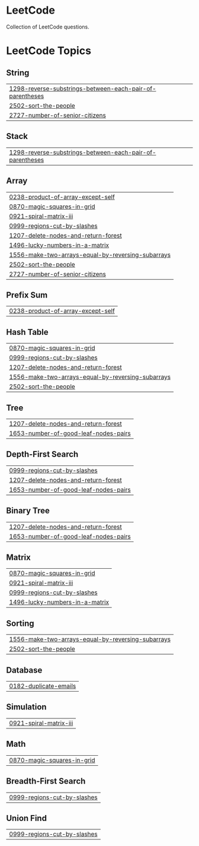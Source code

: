 # LeetCode
Collection of LeetCode questions.

<!---LeetCode Topics Start-->
# LeetCode Topics
## String
|  |
| ------- |
| [1298-reverse-substrings-between-each-pair-of-parentheses](https://github.com/ompatel22/LeetCode/tree/master/1298-reverse-substrings-between-each-pair-of-parentheses) |
| [2502-sort-the-people](https://github.com/ompatel22/LeetCode/tree/master/2502-sort-the-people) |
| [2727-number-of-senior-citizens](https://github.com/ompatel22/LeetCode/tree/master/2727-number-of-senior-citizens) |
## Stack
|  |
| ------- |
| [1298-reverse-substrings-between-each-pair-of-parentheses](https://github.com/ompatel22/LeetCode/tree/master/1298-reverse-substrings-between-each-pair-of-parentheses) |
## Array
|  |
| ------- |
| [0238-product-of-array-except-self](https://github.com/ompatel22/LeetCode/tree/master/0238-product-of-array-except-self) |
| [0870-magic-squares-in-grid](https://github.com/ompatel22/LeetCode/tree/master/0870-magic-squares-in-grid) |
| [0921-spiral-matrix-iii](https://github.com/ompatel22/LeetCode/tree/master/0921-spiral-matrix-iii) |
| [0999-regions-cut-by-slashes](https://github.com/ompatel22/LeetCode/tree/master/0999-regions-cut-by-slashes) |
| [1207-delete-nodes-and-return-forest](https://github.com/ompatel22/LeetCode/tree/master/1207-delete-nodes-and-return-forest) |
| [1496-lucky-numbers-in-a-matrix](https://github.com/ompatel22/LeetCode/tree/master/1496-lucky-numbers-in-a-matrix) |
| [1556-make-two-arrays-equal-by-reversing-subarrays](https://github.com/ompatel22/LeetCode/tree/master/1556-make-two-arrays-equal-by-reversing-subarrays) |
| [2502-sort-the-people](https://github.com/ompatel22/LeetCode/tree/master/2502-sort-the-people) |
| [2727-number-of-senior-citizens](https://github.com/ompatel22/LeetCode/tree/master/2727-number-of-senior-citizens) |
## Prefix Sum
|  |
| ------- |
| [0238-product-of-array-except-self](https://github.com/ompatel22/LeetCode/tree/master/0238-product-of-array-except-self) |
## Hash Table
|  |
| ------- |
| [0870-magic-squares-in-grid](https://github.com/ompatel22/LeetCode/tree/master/0870-magic-squares-in-grid) |
| [0999-regions-cut-by-slashes](https://github.com/ompatel22/LeetCode/tree/master/0999-regions-cut-by-slashes) |
| [1207-delete-nodes-and-return-forest](https://github.com/ompatel22/LeetCode/tree/master/1207-delete-nodes-and-return-forest) |
| [1556-make-two-arrays-equal-by-reversing-subarrays](https://github.com/ompatel22/LeetCode/tree/master/1556-make-two-arrays-equal-by-reversing-subarrays) |
| [2502-sort-the-people](https://github.com/ompatel22/LeetCode/tree/master/2502-sort-the-people) |
## Tree
|  |
| ------- |
| [1207-delete-nodes-and-return-forest](https://github.com/ompatel22/LeetCode/tree/master/1207-delete-nodes-and-return-forest) |
| [1653-number-of-good-leaf-nodes-pairs](https://github.com/ompatel22/LeetCode/tree/master/1653-number-of-good-leaf-nodes-pairs) |
## Depth-First Search
|  |
| ------- |
| [0999-regions-cut-by-slashes](https://github.com/ompatel22/LeetCode/tree/master/0999-regions-cut-by-slashes) |
| [1207-delete-nodes-and-return-forest](https://github.com/ompatel22/LeetCode/tree/master/1207-delete-nodes-and-return-forest) |
| [1653-number-of-good-leaf-nodes-pairs](https://github.com/ompatel22/LeetCode/tree/master/1653-number-of-good-leaf-nodes-pairs) |
## Binary Tree
|  |
| ------- |
| [1207-delete-nodes-and-return-forest](https://github.com/ompatel22/LeetCode/tree/master/1207-delete-nodes-and-return-forest) |
| [1653-number-of-good-leaf-nodes-pairs](https://github.com/ompatel22/LeetCode/tree/master/1653-number-of-good-leaf-nodes-pairs) |
## Matrix
|  |
| ------- |
| [0870-magic-squares-in-grid](https://github.com/ompatel22/LeetCode/tree/master/0870-magic-squares-in-grid) |
| [0921-spiral-matrix-iii](https://github.com/ompatel22/LeetCode/tree/master/0921-spiral-matrix-iii) |
| [0999-regions-cut-by-slashes](https://github.com/ompatel22/LeetCode/tree/master/0999-regions-cut-by-slashes) |
| [1496-lucky-numbers-in-a-matrix](https://github.com/ompatel22/LeetCode/tree/master/1496-lucky-numbers-in-a-matrix) |
## Sorting
|  |
| ------- |
| [1556-make-two-arrays-equal-by-reversing-subarrays](https://github.com/ompatel22/LeetCode/tree/master/1556-make-two-arrays-equal-by-reversing-subarrays) |
| [2502-sort-the-people](https://github.com/ompatel22/LeetCode/tree/master/2502-sort-the-people) |
## Database
|  |
| ------- |
| [0182-duplicate-emails](https://github.com/ompatel22/LeetCode/tree/master/0182-duplicate-emails) |
## Simulation
|  |
| ------- |
| [0921-spiral-matrix-iii](https://github.com/ompatel22/LeetCode/tree/master/0921-spiral-matrix-iii) |
## Math
|  |
| ------- |
| [0870-magic-squares-in-grid](https://github.com/ompatel22/LeetCode/tree/master/0870-magic-squares-in-grid) |
## Breadth-First Search
|  |
| ------- |
| [0999-regions-cut-by-slashes](https://github.com/ompatel22/LeetCode/tree/master/0999-regions-cut-by-slashes) |
## Union Find
|  |
| ------- |
| [0999-regions-cut-by-slashes](https://github.com/ompatel22/LeetCode/tree/master/0999-regions-cut-by-slashes) |
<!---LeetCode Topics End-->